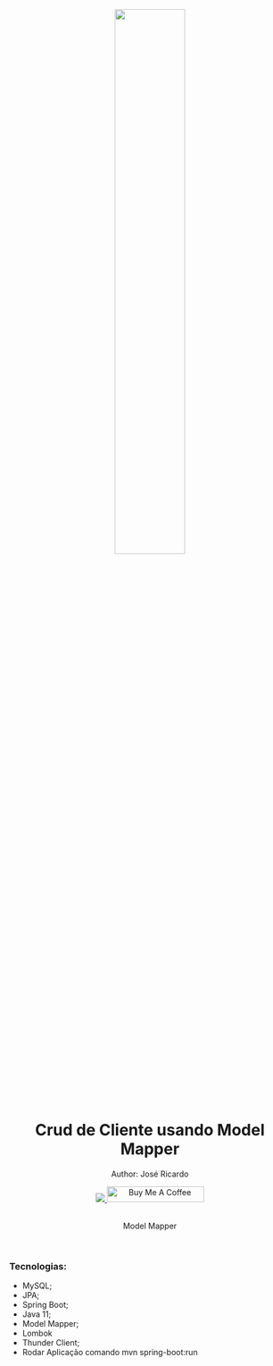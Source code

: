 <div align="center">
  <img src="https://images.ctfassets.net/23aumh6u8s0i/4JFn93iA5DZgomgcIPJOPx/700a59ae9668acf22df959dcf45b409a/spring" width="50%">
  <h1 style="border-bottom:none">Crud de Cliente usando Model Mapper</h1>
  <p>Author: José Ricardo</p>
  
  
  <a href="https://www.linkedin.com/in/ze-ricardo/">
     <img src="https://img.shields.io/badge/LinkedIn-0077B5?style=for-the-badge&logo=linkedin&logoColor=white">
  </a>
    <a href="https://www.buymeacoffee.com/codeandmusic" target="_blank"><img src="https://cdn.buymeacoffee.com/buttons/default-orange.png" alt="Buy Me A Coffee" height="28" width="174"></a>
  
  <br>
  <br>
  <p>Model Mapper</p>
  <br>
  <div align="justify">
  <h3>Tecnologias:</h3>
  
   + MySQL;
   + JPA;
   + Spring Boot;
   + Java 11;
   + Model Mapper;
   + Lombok
   + Thunder Client;
   + Rodar Aplicação comando mvn spring-boot:run

  </div>
</div>
